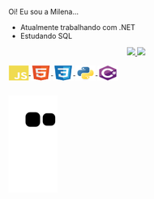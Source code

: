 Oi! Eu sou a Milena...

- Atualmente trabalhando com .NET
- Estudando SQL

<div align="center">
  <a href="https://github.com/milenafelix">
  <img height="180em" src="https://github-readme-stats.vercel.app/api?username=milenafelix&show_icons=true&theme=dracula&include_all_commits=true&count_private=true"/>
  <img height="180em" src="https://github-readme-stats.vercel.app/api/top-langs/?username=milenafelix&layout=compact&langs_count=7&theme=dracula"/>
</div>
<div style="display: inline_block"><br>
  <img align="center" alt="Mi-Js" height="30" width="40" src="https://raw.githubusercontent.com/devicons/devicon/master/icons/javascript/javascript-plain.svg">
  <img align="center" alt="Mi-HTML" height="30" width="40" src="https://raw.githubusercontent.com/devicons/devicon/master/icons/html5/html5-original.svg">
  <img align="center" alt="Mi-CSS" height="30" width="40" src="https://raw.githubusercontent.com/devicons/devicon/master/icons/css3/css3-original.svg">
  <img align="center" alt="Mi-Python" height="30" width="40" src="https://raw.githubusercontent.com/devicons/devicon/master/icons/python/python-original.svg">
  <img align="center" alt="Mi-Csharp" height="30" width="40" src="https://raw.githubusercontent.com/devicons/devicon/master/icons/csharp/csharp-original.svg">
    
  ##
  
</div>

![Snake animation](https://github.com/milenafelix/milenafelix/blob/output/github-contribution-grid-snake.svg)
